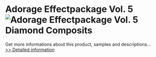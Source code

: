 # Adorage Effectpackage Vol. 5<br />![Adorage Effectpackage Vol. 5](https://mycommerce.akamaized.net/api/pimages/P532170/BIG/532170.JPG)<br />Diamond Composits
 Get more informations about this product, samples and descriptions...<br />[>> Detailed information](https://secure.element5.com/esales/product.html?productid=532170&affiliateid=200057808)